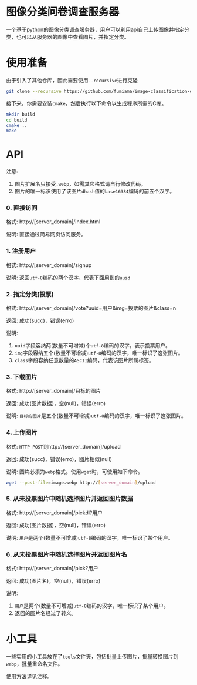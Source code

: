 # 图像分类问卷调查服务器

一个基于python的图像分类调查服务器，用户可以利用api自己上传图像并指定分类，也可以从服务器的图像中查看图片，并指定分类。

# 使用准备

由于引入了其他仓库，因此需要使用`--recursive`进行克隆

```bash
git clone --recursive https://github.com/fumiama/image-classification-questionnaire-server.git
```

接下来，你需要安装`cmake`，然后执行以下命令以生成程序所需的C库。

```bash
mkdir build
cd build
cmake ..
make
```

# API

注意:

1. 图片扩展名只接受`.webp`，如需其它格式请自行修改代码。
2. 图片的唯一标识使用了该图片`dhash`值的`base16384`编码的前五个汉字。

### 0. 直接访问

格式: http://[server_domain]/index.html

说明: 直接通过简易网页访问服务。

### 1. 注册用户

格式: http://[server_domain]/signup

说明: 返回`utf-8`编码的两个汉字，代表下面用到的`uuid`

### 2. 指定分类(投票)

格式: http://[server_domain]/vote?uuid=用户&img=投票的图片&class=n

返回: 成功(succ)，错误(erro)

说明:

1. `uuid`字段容纳两(数量不可增减)个`utf-8`编码的汉字，表示投票用户。
2. `img`字段容纳五个(数量不可增减)`utf-8`编码的汉字，唯一标识了这张图片。
3. `class`字段容纳任意数量的`ASCII`编码，代表该图片所属标签。

### 3. 下载图片

格式: http://[server_domain]/目标的图片

返回: 成功(图片数据)，空(null)，错误(erro)

说明: `目标的图片`是五个(数量不可增减)`utf-8`编码的汉字，唯一标识了这张图片。

### 4. 上传图片

格式: `HTTP POST`到http://[server_domain]/upload

返回: 成功(succ)，错误(erro)，图片相似(null)

说明: 图片必须为`webp`格式。使用`wget`时，可使用如下命令。

```bash
wget --post-file=image.webp http://[server_domain]/upload
```

### 5. 从未投票图片中随机选择图片并返回图片数据

格式: http://[server_domain]/pickdl?用户

返回: 成功(图片数据)，空(null)，错误(erro)

说明: `用户`是两个(数量不可增减)`utf-8`编码的汉字，唯一标识了某个用户。

### 6. 从未投票图片中随机选择图片并返回图片名

格式: http://[server_domain]/pick?用户

返回: 成功(图片名)，空(null)，错误(erro)

说明:
1. `用户`是两个(数量不可增减)`utf-8`编码的汉字，唯一标识了某个用户。
2. 返回的图片名经过了转义。

# 小工具

一些实用的小工具放在了`tools`文件夹，包括批量上传图片，批量转换图片到`webp`，批量重命名文件。

使用方法详见注释。